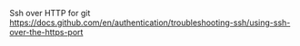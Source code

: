 
Ssh over HTTP for git
https://docs.github.com/en/authentication/troubleshooting-ssh/using-ssh-over-the-https-port